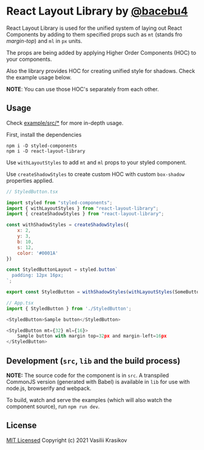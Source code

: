 # React Layout Library by [@bacebu4](https://www.instagram.com/ui.bace/)

React Layout Library is used for the unified system of laying out React Components by adding to them specified props such as `mt` (stands fro *margin-top*) and `ml` in `px` units.

The props are being added by applying Higher Order Components (HOC) to your components.

Also the library provides HOC for creating unified style for shadows. Check the example usage below.

**NOTE**: You can use those HOC's separately from each other.

## Usage

Check [example/src/\*](/example/src) for more in-depth usage.

First, install the dependencies
```shell
npm i -D styled-components
npm i -D react-layout-library
```

Use `withLayoutStyles` to add `mt` and `ml` props to your styled component.

Use `createShadowStyles` to create custom HOC with custom `box-shadow` properties applied.

```js
// StyledButton.tsx

import styled from "styled-components";
import { withLayoutStyles } from "react-layout-library";
import { createShadowStyles } from "react-layout-library";

const withShadowStyles = createShadowStyles({
	x: 2,
	y: 3,
	b: 10,
	s: 12,
	color: '#0001A'
})

const StyledButtonLayout = styled.button`
  padding: 12px 16px;
`;

export const StyledButton = withShadowStyles(withLayoutStyles(SomeButtonLayout));
```

```js
// App.tsx
import { StyledButton } from './StyledButton';

<StyledButton>Sample button</StyledButton>

<StyledButton mt={32} ml={16}>
	Sample button with margin top=32px and margin-left=16px
</StyledButton>
```

## Development (`src`, `lib` and the build process)

**NOTE:** The source code for the component is in `src`. A transpiled CommonJS version (generated with Babel) is available in `lib` for use with node.js, browserify and webpack.

To build, watch and serve the examples (which will also watch the component source), run `npm run dev`.

## License

[MIT Licensed](/LICENSE.md)
Copyright (c) 2021 Vasilii Krasikov
